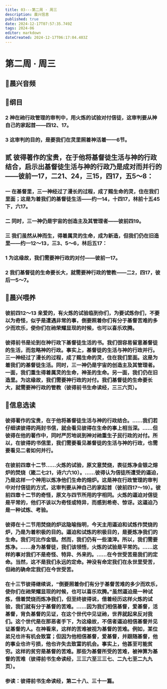 ```yaml
---
title: 03---第二周 · 周三
description: 晨兴信息
published: true
date: 2024-12-17T07:57:35.749Z
tags: 2024-06
editor: markdown
dateCreated: 2024-12-17T06:17:04.403Z
---
```


# 第二周 · 周三
## 🎵晨兴音频


## 📖纲目

### 2    神在祂行政管理的审判中，用火炼的试验对付信徒，这审判要从神自己的家起首——四12、17。

### 3    这审判的目的，是要我们在灵里照着神活着——6节。

## 贰    彼得著作的宝贵，在于他将基督徒生活与神的行政结合，启示出基督徒生活与神的行政乃是成对而并行的——彼前一17，二21、24，三15，四17，五5～8：

### 一    在基督里，三一神经过了漫长的过程，成了赐生命的灵，住在我们里面；这是为着我们的基督徒生活——约一14，十四17，林前十五45下，六17。

### 二    同时，三一神仍是宇宙的创造主及其管理者——彼前四19。

### 三    我们虽然从神而生，得着属灵的生命，成为新造，但我们仍在旧造里——约一12～13，三3、5～6，林后五17：

### 1    为这缘故，我们需要神行政的对付——彼前一17。

### 2    我们基督徒的生命要长大，就需要神行政的管教——二2，四17，彼后一5～7。

## 📖晨兴喂养

### 彼前四12～13    亲爱的，有火炼的试验临到你们，为要试炼你们，不要以为奇怪，似乎是遭遇非常的事，倒要照着你们有分于基督苦难的多少而欢乐，使你们在祂荣耀显现的时候，也可以喜乐欢腾。

### 彼得前书是论到在神行政下基督徒生活的书。我们很容易留意基督徒的生活，而忽略神的行政。事实上，基督徒的生活与神的行政并行。三一神经过了漫长的过程，成了赐生命的灵，住在我们里面。这是为着我们的基督徒生活。同时，三一神仍是宇宙的创造主及其管理者。一面，我们重生得着属灵的生命，神圣的生命。另一面，我们仍在旧造里。为这缘故，我们需要神行政的对付。我们基督徒的生命要长大，就需要神行政的管教（彼得前书生命读经，三三六页）。

## 📖信息选读

### 彼得著作的宝贵，在于他将基督徒生活与神的行政结合。……我们若仔细读彼得的两封书信，就会看见彼得在生命的事上相当深。……但彼得在他的著作中，同时严厉地说到神对祂重生子民行政的对付。所以，在彼得的书信里，我们需要看见基督徒的生活与神的行政，也需要看见二者如何并行。

### 在彼前四章十二节……火炼的试验，原文意焚烧，表征炼净金银之熔炉的焚烧（箴二七21，诗六六10）。……彼得认为信徒所遭受的逼迫，乃是这样一个神用以炼净他们生命的熔炉。这是神在行政管理的审判中对付信徒的方式，这审判要从神自己的家起首（彼前四17～19）。彼前四章十二节的奇怪，原文与四节所用的字相同。火炼的逼迫对信徒是平常的，他们不该以为奇怪或特异，而感到希奇、惊讶。这逼迫乃是一种试炼、考验。

### 彼得在十二节用焚烧的炉这隐喻指明，今天主用逼迫和试炼作焚烧的炉，乃是为着积极的目的。逼迫和试炼的积极目的，是要炼净我们的生命。我们可比作金银。然而，我们仍有一些渣滓。所以，我们需要炼净。……身为基督徒，我们该领悟，火炼的试验是平常的。……这样的事对我们不是奇怪、特异、外来的。……在今世受苦是我们的定命。当然，这不是我们永远的定命。神没有命定我们在永世里受苦，但祂的确命定我们在今世受苦。

### 在十三节彼得继续说，“倒要照着你们有分于基督苦难的多少而欢乐，使你们在祂荣耀显现的时候，也可以喜乐欢腾。”虽然逼迫是一种试炼，借着焚烧而炼净我们，但至终彼得说，借着经历这样火炼的试验，我们就有分于基督的苦难。……因为我们相信基督，爱基督，活基督，背负基督的见证，在这个世代中见证祂，世界就起来反对我们。这个世代是在那恶者手下，为这缘故，不信者逼迫相信基督并见证基督的人。在神看来，这样的苦难被视为基督的苦难。例如，某位弟兄也许有机会致富；但因为他相信基督，爱基督，并跟随基督，他的事业也许亏损，他也许失去致富的机会。事实上，他甚至可能贫穷。这样的贫穷是基督的苦难。那些为基督所受的苦难，被神算为基督的苦难（彼得前书生命读经，三三六至三三七、二九七至二九九页）。

### 参读：彼得前书生命读经，第二十八、三十一篇。
<!-- Google tag (gtag.js) -->
<script async src="https://www.googletagmanager.com/gtag/js?id=G-1P8709Z16T"></script>
<script>
  window.dataLayer = window.dataLayer || [];
  function gtag(){dataLayer.push(arguments);}
  gtag('js', new Date());

  gtag('config', 'G-1P8709Z16T');
</script>